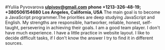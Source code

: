 #Yuliia Pyvovarova
**ulpivov@gmail.com**
**phone +1213-326-48-19; +380506154680**
**Los Angeles, California, USA**
The main goal is to become a JavaScript programmer.The priorities are deep studying JavaScript and English. My strengths are responsible, hartworker, reliable, honest, self-taught, persevering in achieving their goals.
I am a good team player. I don't have much experience. I have a little practice in website layout. I like to decide difficult tasks, if I don't know the answer I try to find it in different sources.